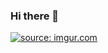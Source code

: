 ### Hi there 👋

<a href="https://imgur.com/cD24dbt"><img src="https://i.imgur.com/cD24dbt.png" title="source: imgur.com" /></a>
<!--
**SauloCejas/SauloCejas** is a ✨ _special_ ✨ repository because its `README.md` (this file) appears on your GitHub profile.

Here are some ideas to get you started:

- 🔭 I’m currently working on ...
- 🌱 I’m currently learning ...
- 👯 I’m looking to collaborate on ...
- 🤔 I’m looking for help with ...
- 💬 Ask me about ...
- 📫 How to reach me: ...
- 😄 Pronouns: ...
- ⚡ Fun fact: ...
-->

